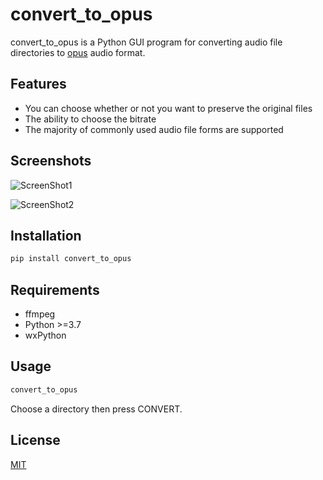 # convert_to_opus

convert_to_opus is a Python GUI program for converting audio file directories to [opus](https://opus-codec.org/) audio format.

## Features

- You can choose whether or not you want to preserve the original files
- The ability to choose the bitrate
- The majority of commonly used audio file forms are supported

## Screenshots

![ScreenShot1](https://raw.github.com/D221/convert_to_opus/master/screenshots/windows.png)

![ScreenShot2](https://raw.github.com/D221/convert_to_opus/master/screenshots/linux.png)

## Installation

```bash
pip install convert_to_opus
```

## Requirements

- ffmpeg
- Python >=3.7
- wxPython

## Usage

```bash
convert_to_opus
```

Choose a directory then press CONVERT.

## License

[MIT](https://choosealicense.com/licenses/mit/)
